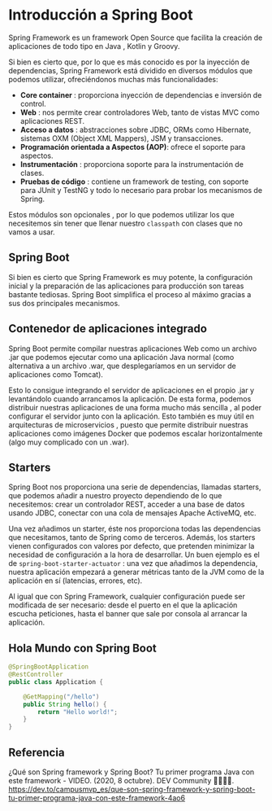 # Introducción a Spring Boot

Spring Framework es un framework Open Source que facilita la creación de aplicaciones de todo tipo en Java , Kotlin y Groovy.

Si bien es cierto que, por lo que es más conocido es por la inyección de dependencias, Spring Framework está dividido en diversos módulos que podemos utilizar, ofreciéndonos muchas más funcionalidades:

- **Core container** : proporciona inyección de dependencias e inversión de control.
- **Web** : nos permite crear controladores Web, tanto de vistas MVC como aplicaciones REST.
- **Acceso a datos** : abstracciones sobre JDBC, ORMs como Hibernate, sistemas OXM (Object XML Mappers), JSM y transacciones.
- **Programación orientada a Aspectos (AOP)**: ofrece el soporte para aspectos.
- **Instrumentación** : proporciona soporte para la instrumentación de clases.
- **Pruebas de código** : contiene un framework de testing, con soporte para JUnit y TestNG y todo lo necesario para probar los mecanismos de Spring.

Estos módulos son opcionales , por lo que podemos utilizar los que necesitemos sin tener que llenar nuestro `classpath` con clases que no vamos a usar.

## Spring Boot

Si bien es cierto que Spring Framework es muy potente, la configuración inicial y la preparación de las aplicaciones para producción son tareas bastante tediosas. Spring Boot simplifica el proceso al máximo gracias a sus dos principales mecanismos.


## Contenedor de aplicaciones integrado

Spring Boot permite compilar nuestras aplicaciones Web como un archivo .jar que podemos ejecutar como una aplicación Java normal (como alternativa a un archivo .war, que desplegaríamos en un servidor de aplicaciones como Tomcat).

Esto lo consigue integrando el servidor de aplicaciones en el propio .jar y levantándolo cuando arrancamos la aplicación. De esta forma, podemos distribuir nuestras aplicaciones de una forma mucho más sencilla , al poder configurar el servidor junto con la aplicación. Esto también es muy útil en arquitecturas de microservicios , puesto que permite distribuir nuestras aplicaciones como imágenes Docker que podemos escalar horizontalmente (algo muy complicado con un .war).

## Starters

Spring Boot nos proporciona una serie de dependencias, llamadas starters, que podemos añadir a nuestro proyecto dependiendo de lo que necesitemos: crear un controlador REST, acceder a una base de datos usando JDBC, conectar con una cola de mensajes Apache ActiveMQ, etc.

Una vez añadimos un starter, éste nos proporciona todas las dependencias que necesitamos, tanto de Spring como de terceros. Además, los starters vienen configurados con valores por defecto, que pretenden minimizar la necesidad de configuración a la hora de desarrollar. Un buen ejemplo es el de `spring-boot-starter-actuator` : una vez que añadimos la dependencia, nuestra aplicación empezará a generar métricas tanto de la JVM como de la aplicación en sí (latencias, errores, etc).

Al igual que con Spring Framework, cualquier configuración puede ser modificada de ser necesario: desde el puerto en el que la aplicación escucha peticiones, hasta el banner que sale por consola al arrancar la aplicación.

## **Hola Mundo con Spring Boot**

```java
@SpringBootApplication
@RestController
public class Application {

    @GetMapping("/hello")
    public String hello() {
        return "Hello world!";
    }
}
```

## Referencia

¿Qué son Spring framework y Spring Boot? Tu primer programa Java con este framework - VIDEO. (2020, 8 octubre). DEV Community 👩‍💻👨‍💻. https://dev.to/campusmvp_es/que-son-spring-framework-y-spring-boot-tu-primer-programa-java-con-este-framework-4ao6